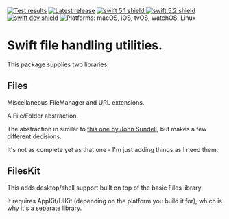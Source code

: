 [comment]: <> (Header Generated by ActionStatus 1.0.1 - 230)

[![Test results][tests shield]][actions] [![Latest release][release shield]][releases] [![swift 5.1 shield] ![swift 5.2 shield] ![swift dev shield]][swift] ![Platforms: macOS, iOS, tvOS, watchOS, Linux][platforms shield]

[release shield]: https://img.shields.io/github/v/release/elegantchaos/Files
[platforms shield]: https://img.shields.io/badge/platforms-macOS_iOS_tvOS_watchOS_Linux-lightgrey.svg?style=flat "macOS, iOS, tvOS, watchOS, Linux"
[tests shield]: https://github.com/elegantchaos/Files/workflows/Tests/badge.svg
[swift 5.1 shield]: https://img.shields.io/badge/swift-5.1-F05138.svg "Swift 5.1"
[swift 5.2 shield]: https://img.shields.io/badge/swift-5.2-F05138.svg "Swift 5.2"
[swift dev shield]: https://img.shields.io/badge/swift-dev-F05138.svg "Swift dev"

[swift]: https://swift.org
[releases]: https://github.com/elegantchaos/Files/releases
[actions]: https://github.com/elegantchaos/Files/actions

[comment]: <> (End of ActionStatus Header)

# Swift file handling utilities.

This package supplies two libraries:

## Files

Miscellaneous FileManager and URL extensions.

A File/Folder abstraction.

The abstraction in similar to [this one by John Sundell](https://github.com/JohnSundell/Files), but makes a few different decisions.

It's not as complete yet as that one - I'm just adding things as I need them.


## FilesKit

This adds desktop/shell support built on top of the basic Files library.

It requires AppKit/UIKit (depending on the platform you build it for), which is why it's a separate library.


